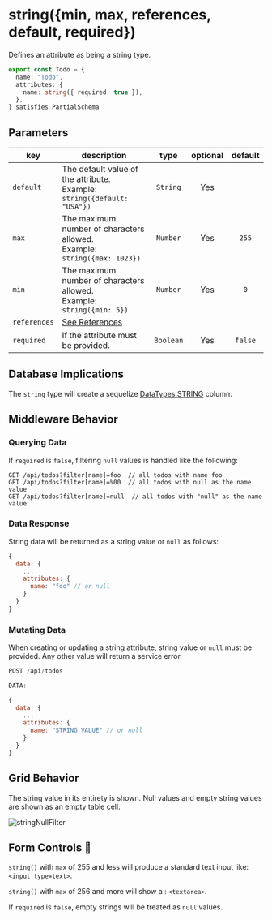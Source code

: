 # string({min, max, references, default, required})

Defines an attribute as being a string type.

```ts
export const Todo = {
  name: "Todo",
  attributes: {
    name: string({ required: true }),
  },
} satisfies PartialSchema
```

## Parameters

| key          | description                                                                    |   type    | optional | default |
| ------------ | ------------------------------------------------------------------------------ | :-------: | :------: | :-----: |
| `default`    | The default value of the attribute. <br/> Example: `string({default: "USA"})`  | `String`  |   Yes    |         |
| `max`        | The maximum number of characters allowed. <br/> Example: `string({max: 1023})` | `Number`  |   Yes    |  `255`  |
| `min`        | The maximum number of characters allowed. <br/> Example: `string({min: 5})`    | `Number`  |   Yes    |   `0`   |
| `references` | [See References]()                                                             |           |          |         |
| `required`   | If the attribute must be provided.                                             | `Boolean` |   Yes    | `false` |

## Database Implications

The `string` type will create a sequelize [DataTypes.STRING](https://sequelize.org/docs/v6/core-concepts/model-basics/#strings) column.

## Middleware Behavior

### Querying Data

If `required` is `false`, filtering `null` values is handled like the following:

```
GET /api/todos?filter[name]=foo  // all todos with name foo
GET /api/todos?filter[name]=%00  // all todos with null as the name value
GET /api/todos?filter[name]=null  // all todos with "null" as the name value
```

### Data Response

String data will be returned as a string value or `null` as follows:

```js
{
  data: {
    ...
    attributes: {
      name: "foo" // or null
    }
  }
}
```

### Mutating Data

When creating or updating a string attribute, string value or `null` must be provided. Any other value will return a service error.

```js
POST /api/todos

DATA:

{
  data: {
    ...
    attributes: {
      name: "STRING VALUE" // or null
    }
  }
}
```

## Grid Behavior

The string value in its entirety is shown. Null values and empty string values are shown as an empty table cell.

![stringNullFilter](https://github.com/bitovi/hatchify/assets/109013/9e67c44d-11c2-434e-9bcc-68cefbfc3f95)

## Form Controls 🛑

`string()` with `max` of 255 and less will produce a standard text input like: `<input type=text>`.

`string()` with `max` of 256 and more will show a : `<textarea>`.

If `required` is `false`, empty strings will be treated as `null` values.
